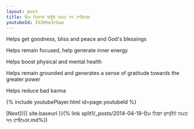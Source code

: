 ```yaml
---
layout: post
title: ਓਮ ਪਿਨਾਕ ਬਰੁੱਠੇ ਨਮਹ ੧੧ ਟਾਇਮਸ
youtubeId: IV2Hhe3rGao
---
```

 
 
Helps get goodness, bliss and peace and God's blessings
 
Helps remain focused, help generate inner energy 
 
Helps boost physical and mental health 
 
Helps remain grounded and generates a sense of gratitude towards the greater power 
 
Helps reduce bad karma
 
 
 
 


{% include youtubePlayer.html id=page.youtubeId %}
 
[Next]({{ site.baseurl }}{% link  split1/_posts/2014-04-19-ਓਮ ਨਿਸ਼ਾ ਚਾਰੀਨੇ ਨਮਹ ੧੧ ਟਾਇਮਸ.md%})
 

